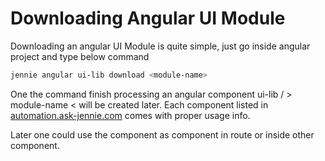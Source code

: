 # Downloading Angular UI Module

Downloading an angular UI Module is quite simple, just go inside angular project and type below command

```bash
jennie angular ui-lib download <module-name>
```

One the command finish processing an angular component ui-lib / &gt; module-name &lt; will be created later.
Each component listed in [automation.ask-jennie.com](https://automations.ask-jennie.com) comes with proper usage info.

Later one could use the component as component in route or inside other component.